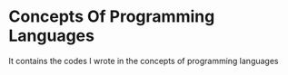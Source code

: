 # Concepts Of Programming Languages
It contains the codes I wrote in the concepts of programming languages
